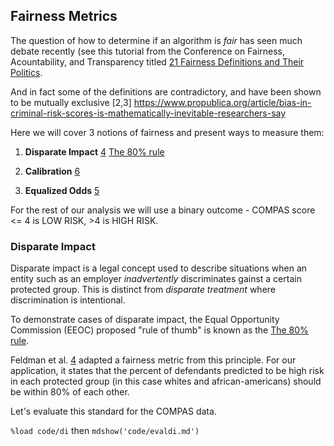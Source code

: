 

##  Fairness Metrics

The question of how to determine if an algorithm is *fair* has seen much debate recently (see this tutorial from the Conference on Fairness, Acountability, and Transparency titled [21 Fairness Definitions and Their Politics](https://fatconference.org/2018/livestream_vh220.html).

And in fact some of the definitions are contradictory, and have been shown to be mutually exclusive [2,3] https://www.propublica.org/article/bias-in-criminal-risk-scores-is-mathematically-inevitable-researchers-say

Here we will cover 3 notions of fairness and present ways to measure them:

1. **Disparate Impact** [4](#References)
[The 80% rule](https://en.wikipedia.org/wiki/Disparate_impact#The_80.25_rule)

2. **Calibration** [6](#References)

4. **Equalized Odds** [5](#References)

For the rest of our analysis we will use a binary outcome - COMPAS score <= 4 is LOW RISK, >4 is HIGH RISK.

### Disparate Impact

Disparate impact is a legal concept used to describe situations when an entity such as an employer *inadvertently* discriminates gainst a certain protected group. This is distinct from *disparate treatment* where discrimination is intentional.

To demonstrate cases of disparate impact, the Equal Opportunity Commission (EEOC) proposed "rule of thumb" is known as the [The 80% rule](https://en.wikipedia.org/wiki/Disparate_impact#The_80.25_rule).

Feldman et al. [4](#References) adapted a fairness metric from this  principle. For our application, it states that the percent of defendants predicted to be high risk in each protected group (in this case whites and african-americans) should be within 80% of each other.

Let's evaluate this standard for the COMPAS data.

`%load code/di` then `mdshow('code/evaldi.md')`
